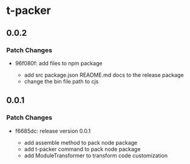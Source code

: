 # t-packer

## 0.0.2

### Patch Changes

- 96f080f: add files to npm package

  - add src package.json README.md docs to the release package
  - change the bin file path to cjs

## 0.0.1

### Patch Changes

- f6685dc: release version 0.0.1

  - add assemble method to pack node package
  - add t-packer command to pack node package
  - add ModuleTransformer to transform code customization
